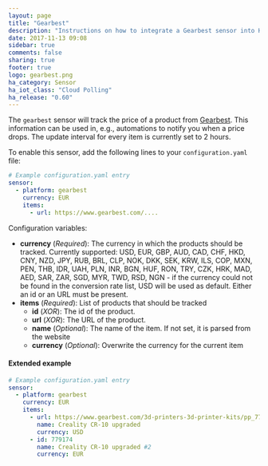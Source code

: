 ```yaml
---
layout: page
title: "Gearbest"
description: "Instructions on how to integrate a Gearbest sensor into Home Assistant."
date: 2017-11-13 09:08
sidebar: true
comments: false
sharing: true
footer: true
logo: gearbest.png
ha_category: Sensor
ha_iot_class: "Cloud Polling"
ha_release: "0.60"
---
```



The `gearbest` sensor will track the price of a product from [Gearbest](https://www.gearbest.com). This information can be used in, e.g., automations to notify you when a price drops. The update interval for every item is currently set to 2 hours.

To enable this sensor, add the following lines to your `configuration.yaml` file:

```yaml
# Example configuration.yaml entry
sensor:
  - platform: gearbest
    currency: EUR
    items:
      - url: https://www.gearbest.com/....
```

Configuration variables:

- **currency** (*Required*): The currency in which the products should be tracked. Currently supported: USD, EUR, GBP, AUD, CAD, CHF, HKD, CNY, NZD, JPY, RUB, BRL, CLP, NOK, DKK, SEK, KRW, ILS, COP, MXN, PEN, THB, IDR, UAH, PLN, INR, BGN, HUF, RON, TRY, CZK, HRK, MAD, AED, SAR, ZAR, SGD, MYR, TWD, RSD, NGN - if the currency could not be found in the conversion rate list, USD will be used as default. Either an id or an URL must be present.
- **items** (*Required*): List of products that should be tracked
  * **id** (*XOR*): The id of the product.
  * **url** (*XOR*): The URL of the product.
  * **name** (*Optional*): The name of the item. If not set, it is parsed from the website
  * **currency** (*Optional*): Overwrite the currency for the current item

#### Extended example

```yaml
# Example configuration.yaml entry
sensor:
  - platform: gearbest
    currency: EUR
    items:
      - url: https://www.gearbest.com/3d-printers-3d-printer-kits/pp_779174.html?wid=21
        name: Creality CR-10 upgraded
        currency: USD
      - id: 779174
        name: Creality CR-10 upgraded #2
        currency: EUR
```
